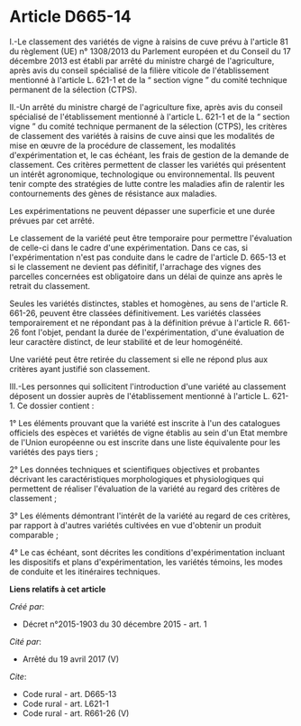 # Article D665-14

I.-Le classement des variétés de vigne à raisins de cuve prévu à l'article 81 du règlement (UE) n° 1308/2013 du Parlement
européen et du Conseil du 17 décembre 2013 est établi par arrêté du ministre chargé de l'agriculture, après avis du conseil
spécialisé de la filière viticole de l'établissement mentionné à l'article L. 621-1 et de la “ section vigne ” du comité
technique permanent de la sélection (CTPS). 

II.-Un arrêté du ministre chargé de l'agriculture fixe, après avis du conseil spécialisé de l'établissement mentionné à
l'article L. 621-1 et de la “ section vigne ” du comité technique permanent de la sélection (CTPS), les critères de
classement des variétés à raisins de cuve ainsi que les modalités de mise en œuvre de la procédure de classement, les
modalités d'expérimentation et, le cas échéant, les frais de gestion de la demande de classement. Ces critères permettent de
classer les variétés qui présentent un intérêt agronomique, technologique ou environnemental. Ils peuvent tenir compte des
stratégies de lutte contre les maladies afin de ralentir les contournements des gènes de résistance aux maladies. 

Les expérimentations ne peuvent dépasser une superficie et une durée prévues par cet arrêté. 

Le classement de la variété peut être temporaire pour permettre l'évaluation de celle-ci dans le cadre d'une expérimentation.
Dans ce cas, si l'expérimentation n'est pas conduite dans le cadre de l'article D. 665-13 et si le classement ne devient pas
définitif, l'arrachage des vignes des parcelles concernées est obligatoire dans un délai de quinze ans après le retrait du
classement. 

Seules les variétés distinctes, stables et homogènes, au sens de l'article R. 661-26, peuvent être classées définitivement.
Les variétés classées temporairement et ne répondant pas à la définition prévue à l'article R. 661-26 font l'objet, pendant
la durée de l'expérimentation, d'une évaluation de leur caractère distinct, de leur stabilité et de leur homogénéité. 

Une variété peut être retirée du classement si elle ne répond plus aux critères ayant justifié son classement. 

III.-Les personnes qui sollicitent l'introduction d'une variété au classement déposent un dossier auprès de l'établissement
mentionné à l'article L. 621-1. Ce dossier contient : 

1° Les éléments prouvant que la variété est inscrite à l'un des catalogues officiels des espèces et variétés de vigne établis
au sein d'un Etat membre de l'Union européenne ou est inscrite dans une liste équivalente pour les variétés des pays tiers ; 

2° Les données techniques et scientifiques objectives et probantes décrivant les caractéristiques morphologiques et
physiologiques qui permettent de réaliser l'évaluation de la variété au regard des critères de classement ; 

3° Les éléments démontrant l'intérêt de la variété au regard de ces critères, par rapport à d'autres variétés cultivées en
vue d'obtenir un produit comparable ; 

4° Le cas échéant, sont décrites les conditions d'expérimentation incluant les dispositifs et plans d'expérimentation, les
variétés témoins, les modes de conduite et les itinéraires techniques.

**Liens relatifs à cet article**

_Créé par_:

  - Décret n°2015-1903 du 30 décembre 2015 - art. 1

_Cité par_:

  - Arrêté du 19 avril 2017 (V)

_Cite_:

  - Code rural - art. D665-13
  - Code rural - art. L621-1
  - Code rural - art. R661-26 (V)
